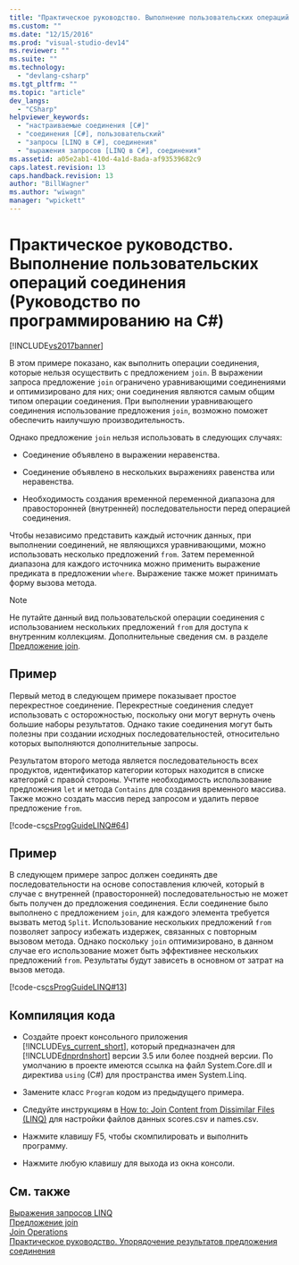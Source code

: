 ```yaml
---
title: "Практическое руководство. Выполнение пользовательских операций соединения (Руководство по программированию на C#) | Microsoft Docs"
ms.custom: ""
ms.date: "12/15/2016"
ms.prod: "visual-studio-dev14"
ms.reviewer: ""
ms.suite: ""
ms.technology: 
  - "devlang-csharp"
ms.tgt_pltfrm: ""
ms.topic: "article"
dev_langs: 
  - "CSharp"
helpviewer_keywords: 
  - "настраиваемые соединения [C#]"
  - "соединения [C#], пользовательский"
  - "запросы [LINQ в C#], соединения"
  - "выражения запросов [LINQ в C#], соединения"
ms.assetid: a05e2ab1-410d-4a1d-8ada-af93539682c9
caps.latest.revision: 13
caps.handback.revision: 13
author: "BillWagner"
ms.author: "wiwagn"
manager: "wpickett"
---
```

# Практическое руководство. Выполнение пользовательских операций соединения (Руководство по программированию на C#)
[!INCLUDE[vs2017banner](../../../csharp/includes/vs2017banner.md)]

В этом примере показано, как выполнить операции соединения, которые нельзя осуществить с предложением `join`.  В выражении запроса предложение `join` ограничено уравнивающими соединениями и оптимизировано для них; они соединения являются самым общим типом операции соединения.  При выполнении уравнивающего соединения использование предложения `join`, возможно поможет обеспечить наилучшую производительность.  
  
 Однако предложение `join` нельзя использовать в следующих случаях:  
  
-   Соединение объявлено в выражении неравенства.  
  
-   Соединение объявлено в нескольких выражениях равенства или неравенства.  
  
-   Необходимость создания временной переменной диапазона для правосторонней \(внутренней\) последовательности перед операцией соединения.  
  
 Чтобы независимо представить каждый источник данных, при выполнении соединений, не являющихся уравнивающими, можно использовать несколько предложений `from`.  Затем переменной диапазона для каждого источника можно применить выражение предиката в предложении `where`.  Выражение также может принимать форму вызова метода.  
  
> [!NOTE]
>  Не путайте данный вид пользовательской операции соединения с использованием нескольких предложений `from` для доступа к внутренним коллекциям.  Дополнительные сведения см. в разделе [Предложение join](../../../csharp/language-reference/keywords/join-clause.md).  
  
## Пример  
 Первый метод в следующем примере показывает простое перекрестное соединение.  Перекрестные соединения следует использовать с осторожностью, поскольку они могут вернуть очень большие наборы результатов.  Однако такие соединения могут быть полезны при создании исходных последовательностей, относительно которых выполняются дополнительные запросы.  
  
 Результатом второго метода является последовательность всех продуктов, идентификатор категории которых находится в списке категорий с правой стороны.  Учтите необходимость использование предложения `let` и метода `Contains` для создания временного массива.  Также можно создать массив перед запросом и удалить первое предложение `from`.  
  
 [!code-cs[csProgGuideLINQ#64](../../../csharp/programming-guide/arrays/codesnippet/CSharp/how-to-perform-custom-join-operations_1.cs)]  
  
## Пример  
 В следующем примере запрос должен соединять две последовательности на основе сопоставления ключей, который в случае с внутренней \(правосторонней\) последовательностью не может быть получен до предложения соединения.  Если соединение было выполнено с предложением `join`, для каждого элемента требуется вызвать метод `Split`.  Использование нескольких предложений `from` позволяет запросу избежать издержек, связанных с повторным вызовом метода.  Однако поскольку `join` оптимизировано, в данном случае его использование может быть эффективнее нескольких предложений `from`.  Результаты будут зависеть в основном от затрат на вызов метода.  
  
 [!code-cs[csProgGuideLINQ#13](../../../csharp/programming-guide/arrays/codesnippet/CSharp/how-to-perform-custom-join-operations_2.cs)]  
  
## Компиляция кода  
  
-   Создайте проект консольного приложения [!INCLUDE[vs_current_short](../../../csharp/programming-guide/classes-and-structs/includes/vs_current_short_md.md)], который предназначен для [!INCLUDE[dnprdnshort](../../../csharp/getting-started/includes/dnprdnshort_md.md)] версии 3.5 или более поздней версии.  По умолчанию в проекте имеются ссылка на файл System.Core.dll и директива `using` \(C\#\) для пространства имен System.Linq.  
  
-   Замените класс `Program` кодом из предыдущего примера.  
  
-   Следуйте инструкциям в [How to: Join Content from Dissimilar Files \(LINQ\)](../Topic/How%20to:%20Join%20Content%20from%20Dissimilar%20Files%20\(LINQ\).md) для настройки файлов данных scores.csv и names.csv.  
  
-   Нажмите клавишу F5, чтобы скомпилировать и выполнить программу.  
  
-   Нажмите любую клавишу для выхода из окна консоли.  
  
## См. также  
 [Выражения запросов LINQ](../../../csharp/programming-guide/linq-query-expressions/index.md)   
 [Предложение join](../../../csharp/language-reference/keywords/join-clause.md)   
 [Join Operations](../../../visual-basic/programming-guide/concepts/linq/join-operations.md)   
 [Практическое руководство. Упорядочение результатов предложения соединения](../../../csharp/programming-guide/linq-query-expressions/how-to-order-the-results-of-a-join-clause.md)